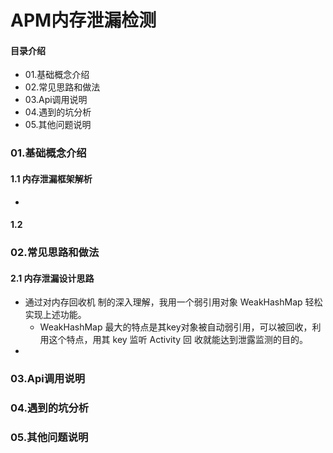 # APM内存泄漏检测
#### 目录介绍
- 01.基础概念介绍
- 02.常见思路和做法
- 03.Api调用说明
- 04.遇到的坑分析
- 05.其他问题说明


### 01.基础概念介绍
#### 1.1 内存泄漏框架解析
- 


#### 1.2



### 02.常见思路和做法
#### 2.1 内存泄漏设计思路
- 通过对内存回收机 制的深入理解，我用一个弱引用对象 WeakHashMap 轻松实现上述功能。
    - WeakHashMap 最大的特点是其key对象被自动弱引用，可以被回收，利用这个特点，用其 key 监听 Activity 回 收就能达到泄露监测的目的。
- 


### 03.Api调用说明



### 04.遇到的坑分析



### 05.其他问题说明













